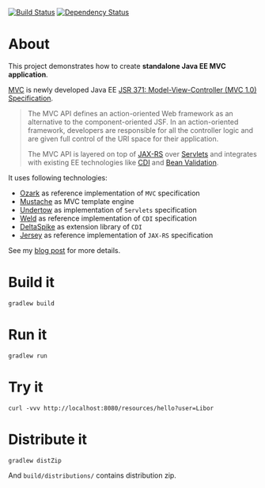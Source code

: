 [![Build Status](https://drone.io/github.com/shamoh/standalone-javax-mvc/status.png)](https://drone.io/github.com/shamoh/standalone-javax-mvc/latest)
[![Dependency Status](https://www.versioneye.com/user/projects/5707d062fcd19a00518550f1/badge.svg?style=flat)](https://www.versioneye.com/user/projects/5707d062fcd19a00518550f1)

# About

This project demonstrates how to create **standalone Java EE MVC application**.

[MVC](https://mvc-spec.java.net/) is newly developed Java EE
[JSR 371: Model-View-Controller (MVC 1.0) Specification](https://jcp.org/en/jsr/detail?id=371).

> The MVC API defines an action-oriented Web framework as an alternative to the component-oriented JSF.
> In an action-oriented framework, developers are responsible for all the controller logic and are given 
> full control of the URI space for their application.
>
> The MVC API is layered on top of [JAX-RS](https://jax-rs-spec.java.net/) over [Servlets](https://jcp.org/en/jsr/detail?id=315)
> and integrates with existing EE technologies like [CDI](https://www.jcp.org/en/jsr/detail?id=365)
> and [Bean Validation](https://jcp.org/en/jsr/detail?id=349).
  
It uses following technologies:

- [Ozark](https://ozark.java.net/) as reference implementation of `MVC` specification
- [Mustache](https://mustache.github.io/) as MVC template engine
- [Undertow](http://undertow.io/) as implementation of `Servlets` specification
- [Weld](http://weld.cdi-spec.org/) as reference implementation of `CDI` specification
- [DeltaSpike](https://deltaspike.apache.org/) as extension library of `CDI`
- [Jersey](https://jersey.java.net/) as reference implementation of `JAX-RS` specification

See my [blog post](http://yatel.kramolis.cz/2016/03/how-to-run-standalone-java-ee-mvc.html) for more details.

# Build it

```
gradlew build
```

# Run it

```
gradlew run
```

# Try it

```
curl -vvv http://localhost:8080/resources/hello?user=Libor
```

# Distribute it

```
gradlew distZip
```

And `build/distributions/` contains distribution zip.
